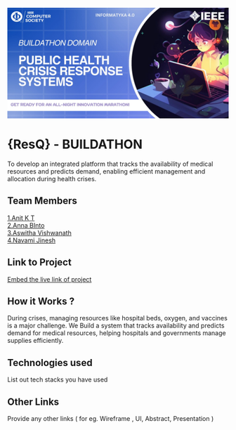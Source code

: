 ![image](IMG-20240925-WA0030.jpg)

# {ResQ} - BUILDATHON
To develop an integrated platform that tracks the availability of medical resources and predicts demand, enabling efficient management and allocation during health crises.



## Team Members
[1.Anit K T](Anit-K-T)   
[2.Anna BInto](AnnaBinto)   
[3.Aswitha Vishwanath](aswithaa22)   
[4.Navami Jinesh](Navamijinesh)   

## Link to Project
[Embed the live link of project](live_link)

## How it Works ?
During crises, managing resources like hospital beds, oxygen, and vaccines is a major challenge.
 We Build a system that tracks availability and predicts demand for medical resources, helping hospitals and governments manage supplies efficiently.

 

## Technologies used
List out tech stacks you have used

## Other Links
Provide any other links ( for eg. Wireframe , UI, Abstract, Presentation )
